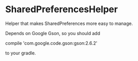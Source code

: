 # SharedPreferencesHelper

Helper that makes SharedPreferences more easy to manage.



Depends on Google Gson, so you should add

compile 'com.google.code.gson:gson:2.6.2'

to your gradle.
